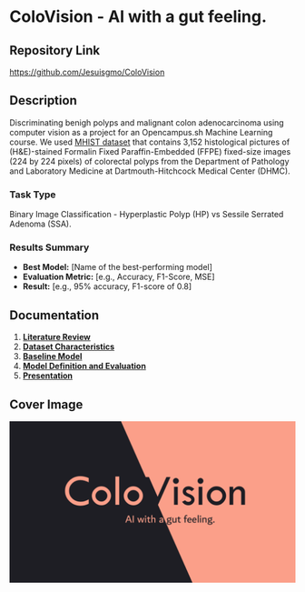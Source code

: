 # ColoVision - AI with a gut feeling.

## Repository Link

https://github.com/Jesuisgmo/ColoVision


## Description

Discriminating benigh polyps and malignant colon adenocarcinoma using computer vision as a project for an Opencampus.sh Machine Learning course. We used [MHIST dataset](https://bmirds.github.io/MHIST/) that contains 3,152 histological pictures of (H&E)-stained Formalin Fixed Paraffin-Embedded (FFPE) fixed-size images (224 by 224 pixels) of colorectal polyps from the Department of Pathology and Laboratory Medicine at Dartmouth-Hitchcock Medical Center (DHMC).

### Task Type

Binary Image Classification - Hyperplastic Polyp (HP) vs Sessile Serrated Adenoma (SSA).

### Results Summary

- **Best Model:** [Name of the best-performing model]
- **Evaluation Metric:** [e.g., Accuracy, F1-Score, MSE]
- **Result:** [e.g., 95% accuracy, F1-score of 0.8]

## Documentation

1. **[Literature Review](0_LiteratureReview/README.md)**
2. **[Dataset Characteristics](1_DatasetCharacteristics/exploratory_data_analysis.ipynb)**
3. **[Baseline Model](2_BaselineModel/baseline_model.ipynb)**
4. **[Model Definition and Evaluation](3_Model/model_definition_evaluation)**
5. **[Presentation](4_Presentation/README.md)**

## Cover Image

![Project Cover Image](CoverImage/ColoVision.png)
